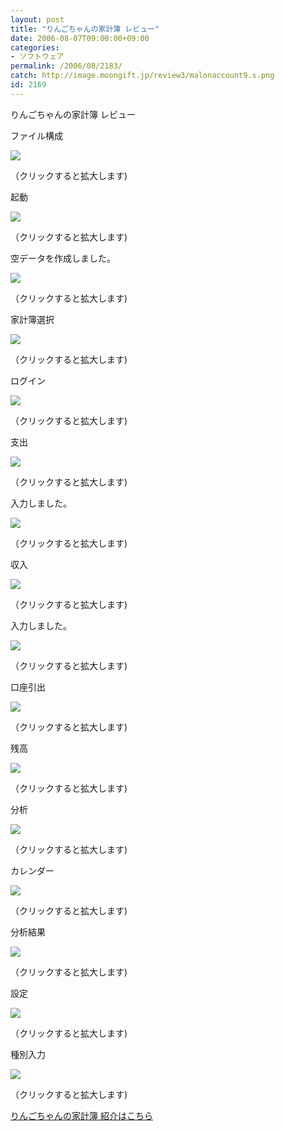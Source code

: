 ```yaml
---
layout: post
title: "りんごちゃんの家計簿 レビュー"
date: 2006-08-07T09:00:00+09:00
categories:
- ソフトウェア
permalink: /2006/08/2183/
catch: http://image.moongift.jp/review3/malonaccount9.s.png
id: 2169
---
```

りんごちゃんの家計簿 レビュー  
<!--more-->

ファイル構成

  

  

[![](http://image.moongift.jp/review3/malonaccount1.s.png)](http://image.moongift.jp/review3/malonaccount1.png)  
  
（クリックすると拡大します)

  

起動

  

[![](http://image.moongift.jp/review3/malonaccount2.s.png)](http://image.moongift.jp/review3/malonaccount2.png)  
  
（クリックすると拡大します)

  

空データを作成しました。

  

[![](http://image.moongift.jp/review3/malonaccount3.s.png)](http://image.moongift.jp/review3/malonaccount3.png)  
  
（クリックすると拡大します)

  

家計簿選択

  

[![](http://image.moongift.jp/review3/malonaccount4.s.png)](http://image.moongift.jp/review3/malonaccount4.png)  
  
（クリックすると拡大します)

  

ログイン

  

[![](http://image.moongift.jp/review3/malonaccount5.s.png)](http://image.moongift.jp/review3/malonaccount5.png)  
  
（クリックすると拡大します)

  

支出

  

[![](http://image.moongift.jp/review3/malonaccount6.s.png)](http://image.moongift.jp/review3/malonaccount6.png)  
  
（クリックすると拡大します)

  

入力しました。

  

[![](http://image.moongift.jp/review3/malonaccount7.s.png)](http://image.moongift.jp/review3/malonaccount7.png)  
  
（クリックすると拡大します)

  

収入

  

[![](http://image.moongift.jp/review3/malonaccount8.s.png)](http://image.moongift.jp/review3/malonaccount8.png)  
  
（クリックすると拡大します)

  

入力しました。

  

[![](http://image.moongift.jp/review3/malonaccount9.s.png)](http://image.moongift.jp/review3/malonaccount9.png)  
  
（クリックすると拡大します)

  

口座引出

  

[![](http://image.moongift.jp/review3/malonaccount10.s.png)](http://image.moongift.jp/review3/malonaccount10.png)  
  
（クリックすると拡大します)

  

残高

  

[![](http://image.moongift.jp/review3/malonaccount11.s.png)](http://image.moongift.jp/review3/malonaccount11.png)  
  
（クリックすると拡大します)

  

分析

  

[![](http://image.moongift.jp/review3/malonaccount12.s.png)](http://image.moongift.jp/review3/malonaccount12.png)  
  
（クリックすると拡大します)

  

カレンダー

  

[![](http://image.moongift.jp/review3/malonaccount13.s.png)](http://image.moongift.jp/review3/malonaccount13.png)  
  
（クリックすると拡大します)

  

分析結果

  

[![](http://image.moongift.jp/review3/malonaccount14.s.png)](http://image.moongift.jp/review3/malonaccount14.png)  
  
（クリックすると拡大します)

  

設定

  

[![](http://image.moongift.jp/review3/malonaccount15.s.png)](http://image.moongift.jp/review3/malonaccount15.png)  
  
（クリックすると拡大します)

  

種別入力

  

[![](http://image.moongift.jp/review3/malonaccount16.s.png)](http://image.moongift.jp/review3/malonaccount16.png)  
  
（クリックすると拡大します)

  

[りんごちゃんの家計簿 紹介はこちら](http://oss.moongift.jp/intro/i-2181.html)

